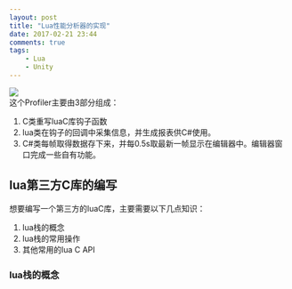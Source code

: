 ```yaml
---
layout: post
title: "Lua性能分析器的实现"
date: 2017-02-21 23:44
comments: true
tags: 
	- Lua  
	- Unity  
---
```

![](/assets/blogImg/Unity/luaprofiler.gif)  
这个Profiler主要由3部分组成：
1. C类重写luaC库钩子函数  
2. lua类在钩子的回调中采集信息，并生成报表供C#使用。  
3. C#类每帧取得数据存下来，并每0.5s取最新一帧显示在编辑器中。编辑器窗口完成一些自有功能。  
<!-- more -->
## lua第三方C库的编写  
想要编写一个第三方的luaC库，主要需要以下几点知识：
1. lua栈的概念  
2. lua栈的常用操作  
3. 其他常用的lua C API  
### lua栈的概念  
